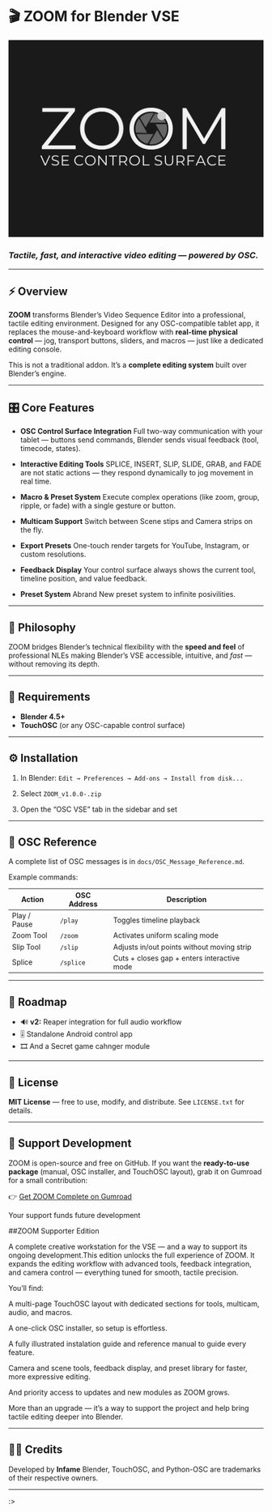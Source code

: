 # 🎬 ZOOM for Blender VSE

![ZOOM](image/logo.png)


### *Tactile, fast, and interactive video editing — powered by OSC.*

---

## ⚡ Overview

**ZOOM** transforms Blender’s Video Sequence Editor into a professional, tactile editing environment.
Designed for any OSC-compatible tablet app, it replaces the mouse-and-keyboard workflow with **real-time physical control** — jog, transport buttons, sliders, and macros — just like a dedicated editing console.

This is not a traditional addon.
It’s a **complete editing system** built over Blender’s engine.

---

## 🎛️ Core Features

* **OSC Control Surface Integration**
  Full two-way communication with your tablet — buttons send commands, Blender sends visual feedback (tool, timecode, states).

* **Interactive Editing Tools**
  SPLICE, INSERT, SLIP, SLIDE, GRAB, and FADE are not static actions — they respond dynamically to jog movement in real time.

* **Macro & Preset System**
  Execute complex operations (like zoom, group, ripple, or fade) with a single gesture or button.

* **Multicam Support**
  Switch between Scene stips and Camera strips on the fly.

* **Export Presets**
  One-touch render targets for YouTube, Instagram, or custom resolutions.

* **Feedback Display**
  Your control surface always shows the current tool, timeline position, and value feedback.

* **Preset System**
  Abrand New preset system to infinite posivilities.

---

## 🧠 Philosophy

ZOOM bridges Blender’s technical flexibility with the **speed and feel** of professional NLEs making Blender’s VSE accessible, intuitive, and *fast* — without removing its depth.

---

## 🧩 Requirements

* **Blender 4.5+**
* **TouchOSC** (or any OSC-capable control surface)

---

## ⚙️ Installation

1. In Blender: `Edit → Preferences → Add-ons → Install from disk...`
2. Select `ZOOM_v1.0.0-.zip`

3. Open the “OSC VSE” tab in the sidebar and set

---

## 📡 OSC Reference

A complete list of OSC messages is in `docs/OSC_Message_Reference.md`.

Example commands:

| Action       | OSC Address | Description                                 |
| ------------ | ----------- | ------------------------------------------- |
| Play / Pause | `/play`     | Toggles timeline playback                   |
| Zoom Tool    | `/zoom`     | Activates uniform scaling mode              |
| Slip Tool    | `/slip`     | Adjusts in/out points without moving strip  |
| Splice       | `/splice`   | Cuts + closes gap + enters interactive mode |

---

## 🧭 Roadmap

* 🔊 **v2:** Reaper integration for full audio workflow
* 🎚️ Standalone Android control app
* 🎞️ And a Secret game cahnger module

---

## 🧾 License

**MIT License** — free to use, modify, and distribute.
See `LICENSE.txt` for details.

---

## 🤝 Support Development

ZOOM is open-source and free on GitHub.
If you want the **ready-to-use package** (manual, OSC installer, and TouchOSC layout), grab it on Gumroad for a small contribution:

👉 [Get ZOOM Complete on Gumroad](https://gumroad.com/yourlinkhere)

Your support funds future development 

##ZOOM Supporter Edition

A complete creative workstation for the VSE — and a way to support its ongoing development.This edition unlocks the full experience of ZOOM.
It expands the editing workflow with advanced tools, feedback integration, and camera control — everything tuned for smooth, tactile precision.

You’ll find:

A multi-page TouchOSC layout with dedicated sections for tools, multicam, audio, and macros.

A one-click OSC installer, so setup is effortless.

A fully illustrated instalation guide and reference manual  to guide every feature.

Camera and scene tools, feedback display, and preset library for faster, more expressive editing.

And priority access to updates and new modules as ZOOM grows.

More than an upgrade — it’s a way to support the project and help bring tactile editing deeper into Blender.

---

## 🧑‍💻 Credits

Developed by **Infame**
Blender, TouchOSC, and Python-OSC are trademarks of their respective owners.

---

:>
